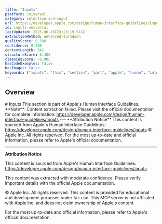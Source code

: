 ```yaml
---
title: "Inputs"
platform: universal
category: selection-and-input
url: https://developer.apple.com/design/human-interface-guidelines/inputs
id: inputs-universal
lastUpdated: 2025-06-26T23:23:19.543Z
extractionMethod: enhanced-turndown
qualityScore: 0.306
confidence: 0.506
contentLength: 542
structureScore: 0.400
cleaningScore: -0.005
hasCodeExamples: false
hasImages: false
keywords: ["inputs", "this", "section", "part", "apple", "human", "interface", "guidelines", "note", "content"]
---
```

## Overview

\# Inputs This section is part of Apple's Human Interface Guidelines. \*\*Note\*\*: Content extraction failed. Please visit the official documentation for complete information: https://developer.apple.com/design/human-interface-guidelines/inputs --- \*\*Attribution Notice\*\* This content is sourced from Apple's Human Interface Guidelines: https://developer.apple.com/design/human-interface-guidelines/inputs © Apple Inc. All rights reserved. For the most up-to-date and official information, please refer to Apple's official documentation.

---

**Attribution Notice**

This content is sourced from Apple's Human Interface Guidelines: https://developer.apple.com/design/human-interface-guidelines/inputs

This content was extracted with moderate confidence. Please verify important details with the official Apple documentation.

© Apple Inc. All rights reserved. This content is provided for educational and development purposes under fair use. This MCP server is not affiliated with Apple Inc. and does not claim ownership of Apple's content.

For the most up-to-date and official information, please refer to Apple's official documentation.
